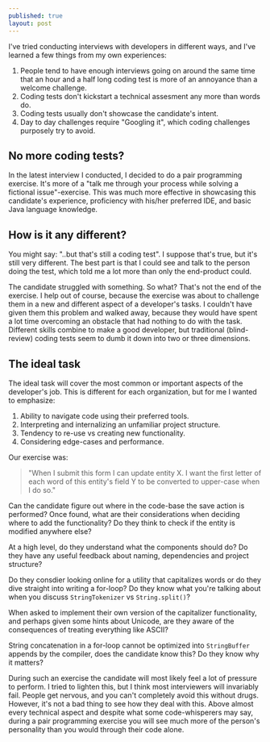 ```yaml
---
published: true
layout: post
---
```



I've tried conducting interviews with developers in different ways, and I've learned a few things from my own experiences:

1. People tend to have enough interviews going on around the same time that an hour and a half long coding test is more of an annoyance than a welcome challenge.
2. Coding tests don't kickstart a technical assesment any more than words do.
3. Coding tests usually don't showcase the candidate's intent.
4. Day to day challenges require "Googling it", which coding challenges purposely try to avoid.

## No more coding tests?
In the latest interview I conducted, I decided to do a pair programming exercise. It's more of a "talk me through your process while solving a fictional issue"-exercise. This was much more effective in showcasing this candidate's experience, proficiency with his/her preferred IDE, and basic Java language knowledge.

## How is it any different?
You might say: "..but that's still a coding test". I suppose that's true, but it's still very different. The best part is that I could see and talk to the person doing the test, which told me a lot more than only the end-product could.

The candidate struggled with something. So what? That's not the end of the exercise. I help out of course, because the exercise was about to challenge them in a new and different aspect of a developer's tasks. I couldn't have given them this problem and walked away, because they would have spent a lot time overcoming an obstacle that had nothing to do with the task. Different skills combine to make a good developer, but traditional (blind-review) coding tests seem to dumb it down into two or three dimensions.

## The ideal task
The ideal task will cover the most common or important aspects of the developer's job. This is different for each organization, but for me I wanted to emphasize:

1. Ability to navigate code using their preferred tools.
2. Interpreting and internalizing an unfamiliar project structure.
3. Tendency to re-use vs creating new functionality.
4. Considering edge-cases and performance.

Our exercise was:

> "When I submit this form I can update entity X. I want the first letter of each word of this entity's field Y to be converted to upper-case when I do so."

Can the candidate figure out where in the code-base the save action is performed? Once found, what are their considerations when deciding where to add the functionality? Do they think to check if the entity is modified anywhere else?

At a high level, do they understand what the components should do? Do they have any useful feedback about naming, dependencies and project structure?

Do they consdier looking online for a utility that capitalizes words or do they dive straight into writing a for-loop? Do they know what you're talking about when you discuss `StringTokenizer` vs `String.split()`?

When asked to implement their own version of the capitalizer functionality, and perhaps given some hints about Unicode, are they aware of the consequences of treating everything like ASCII?

String concatenation in a for-loop cannot be optimized into `StringBuffer` appends by the compiler, does the candidate know this? Do they know why it matters?

During such an exercise the candidate will most likely feel a lot of pressure to perform. I tried to lighten this, but I think most interviewers will invariably fail. People get nervous, and you can't completely avoid this without drugs. However, it's not a bad thing to see how they deal with this. Above almost every technical aspect and despite what some code-whisperers may say, during a pair programming exercise you will see much more of the person's personality than you would through their code alone.
